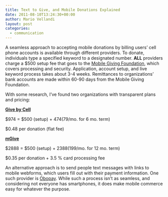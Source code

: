 ```yaml
---
title: Text to Give, and Mobile Donations Explained
date: 2011-08-10T13:24:30+00:00
author: Mario Vellandi
layout: post
categories:
  - communication
---
```

A seamless approach to accepting mobile donations by billing users’ cell phone accounts is available through different providers. To donate, individuals type a specified keyword to a designated number. **ALL** providers charge a $500 setup fee that goes to the [Mobile Giving Foundation](http://www.hmgf.org/), which covers processing and security. Application, account setup, and live keyword process takes about 3-4 weeks. Remittances to organizations&#8217; bank accounts are made within 60-90 days from the Mobile Giving Foundation.

With some research, I&#8217;ve found two organizations with transparent plans and pricing:

[**Give by Cell**](http://www.givebycell.com/?page_id=44)

$974 = $500 (setup) + $474 ($79/mo. for 6 mo. term)

$0.48 per donation (flat fee)

[**mGive**](http://www.mgive.com/Pricing.aspx)

$2888 = $500 (setup) + $2388 ($199/mo. for 12 mo. term)

$0.35 per donation + 3.5 % card processing fee

An alternative approach is to send people text messages with links to mobile webforms, which users fill out with their payment information. One such provider is [Obopay](http://www2.obopay.com/merchant/text_to_pay_how.php). While such a process isn&#8217;t as seamless, and considering not everyone has smartphones, it does make mobile commerce easy for whatever the purpose.
